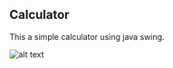 <h2>Calculator</h2>
This a simple calculator using java swing.

![alt text](https://i.ibb.co/tZZHm15/Capture.png)
